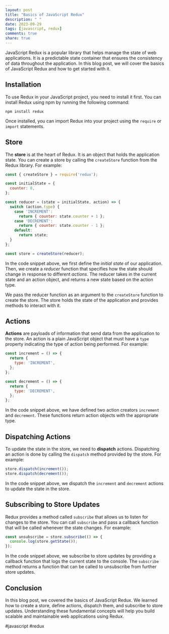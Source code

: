 ```yaml
---
layout: post
title: "Basics of JavaScript Redux"
description: " "
date: 2023-09-29
tags: [javascript, redux]
comments: true
share: true
---
```


JavaScript Redux is a popular library that helps manage the state of web applications. It is a predictable state container that ensures the consistency of data throughout the application. In this blog post, we will cover the basics of JavaScript Redux and how to get started with it.

## Installation

To use Redux in your JavaScript project, you need to install it first. You can install Redux using npm by running the following command:

```
npm install redux
```

Once installed, you can import Redux into your project using the `require` or `import` statements.

## Store

The **store** is at the heart of Redux. It is an object that holds the application state. You can create a store by calling the `createStore` function from the Redux library. For example:

```javascript
const { createStore } = require('redux');

const initialState = {
  counter: 0,
};

const reducer = (state = initialState, action) => {
  switch (action.type) {
    case 'INCREMENT':
      return { counter: state.counter + 1 };
    case 'DECREMENT':
      return { counter: state.counter - 1 };
    default:
      return state;
  }
};

const store = createStore(reducer);
```

In the code snippet above, we first define the *initial state* of our application. Then, we create a *reducer* function that specifies how the state should change in response to different *actions*. The reducer takes in the current state and an action object, and returns a new state based on the action type.

We pass the reducer function as an argument to the `createStore` function to create the store. The store holds the state of the application and provides methods to interact with it.

## Actions

**Actions** are payloads of information that send data from the application to the store. An action is a plain JavaScript object that must have a `type` property indicating the type of action being performed. For example:

```javascript
const increment = () => {
  return {
    type: 'INCREMENT',
  };
};

const decrement = () => {
  return {
    type: 'DECREMENT',
  };
};
```

In the code snippet above, we have defined two action creators `increment` and `decrement`. These functions return action objects with the appropriate type.

## Dispatching Actions

To update the state in the store, we need to **dispatch** actions. Dispatching an action is done by calling the `dispatch` method provided by the store. For example:

```javascript
store.dispatch(increment());
store.dispatch(decrement());
```

In the code snippet above, we dispatch the `increment` and `decrement` actions to update the state in the store.

## Subscribing to Store Updates

Redux provides a method called `subscribe` that allows us to listen for changes to the store. You can call `subscribe` and pass a callback function that will be called whenever the state changes. For example:

```javascript
const unsubscribe = store.subscribe(() => {
  console.log(store.getState());
});
```

In the code snippet above, we subscribe to store updates by providing a callback function that logs the current state to the console. The `subscribe` method returns a function that can be called to unsubscribe from further store updates.

## Conclusion

In this blog post, we covered the basics of JavaScript Redux. We learned how to create a store, define actions, dispatch them, and subscribe to store updates. Understanding these fundamental concepts will help you build scalable and maintainable web applications using Redux.

#javascript #redux